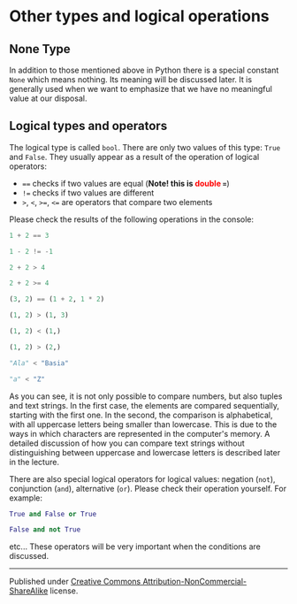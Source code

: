# Other types and logical operations

## None Type

In addition to those mentioned above in Python there is a special constant `None` which means nothing. Its meaning will be discussed later. It is generally used when we want to emphasize that we have no meaningful value at our disposal.

## Logical types and operators

The logical type is called `bool`. There are only two values of this type: `True` and `False`. They usually appear as a result of the operation of logical operators:

* `==` checks if two values are equal (**Note! this is <span style="color:red">double</span> `=`**)
* `!=` checks if two values are different
* `>`, `<`, `>=`, `<=` are operators that compare two elements

Please check the results of the following operations in the console:

```python
1 + 2 == 3

1 - 2 != -1

2 + 2 > 4

2 + 2 >= 4

(3, 2) == (1 + 2, 1 * 2)

(1, 2) > (1, 3)

(1, 2) < (1,)

(1, 2) > (2,)

"Ala" < "Basia"

"a" < "Z"
```


As you can see, it is not only possible to compare numbers, but also tuples and text strings. In the first case, the elements are compared sequentially, starting with the first one. In the second, the comparison is alphabetical, with all uppercase letters being smaller than lowercase. This is due to the ways in which characters are represented in the computer's memory. A detailed discussion of how you can compare text strings without distinguishing between uppercase and lowercase letters is described later in the lecture.

There are also special logical operators for logical values: negation (`not`), conjunction (`and`), alternative (`or`). Please check their operation yourself. For example:

```python
True and False or True

False and not True
```

etc... These operators will be very important when the conditions are discussed.


<hr/>

Published under [Creative Commons Attribution-NonCommercial-ShareAlike](https://creativecommons.org/licenses/by-nc-sa/4.0/) license.
